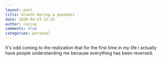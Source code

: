 ```yaml
---
layout: post
title: Growth during a pandemic
date: 2020-04-23 12:25
author: casjay
comments: true
categories: personal
---
```


It's odd coming to the realization that for the first time in my life I actually have people
understanding me because everything has been reversed.  
